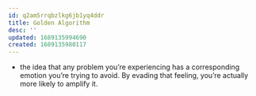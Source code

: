 ```yaml
---
id: q2am5rrqbzlkg6jb1yq4ddr
title: Golden Algorithm
desc: ''
updated: 1689135994690
created: 1689135980117
---
```


- the idea that any problem you’re experiencing has a corresponding emotion you’re trying to avoid. By evading that feeling, you’re actually more likely to amplify it.